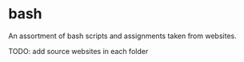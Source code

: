 # bash
An assortment of bash scripts and assignments taken from websites.

TODO:
	add source websites in each folder